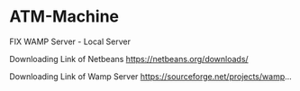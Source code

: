 # ATM-Machine
FIX WAMP Server - Local Server

Downloading Link of Netbeans
https://netbeans.org/downloads/

Downloading Link of Wamp Server
https://sourceforge.net/projects/wamp... 
